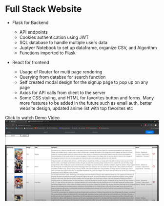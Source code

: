 # Full Stack Website
- Flask for Backend
	- API endpoints
	- Cookies authentication using JWT
	- SQL database to handle multiple users data
	- Juptyer Notebook to set up dataframe, organize CSV, and Algorithm
 	- Functions imported to Flask

- React for frontend
	- Usage of Router for multi page rendering
	- Querying from databse for search function
	- Self created modal design for the signup page to pop up on any page
	- Axios for API calls from client to the server
	- Some CSS styling, and HTML for favorites button and forms.
Many more features to be added in the future such as email auth, better website design, updated anime list with top favorites etc 

Click to watch Demo Video
[![Watch the video](https://raw.githubusercontent.com/ivanpan0626/AI-Anime-Recomender/main/animeDemoIMG.png)](https://youtu.be/pazGP9MJ0Rg)

